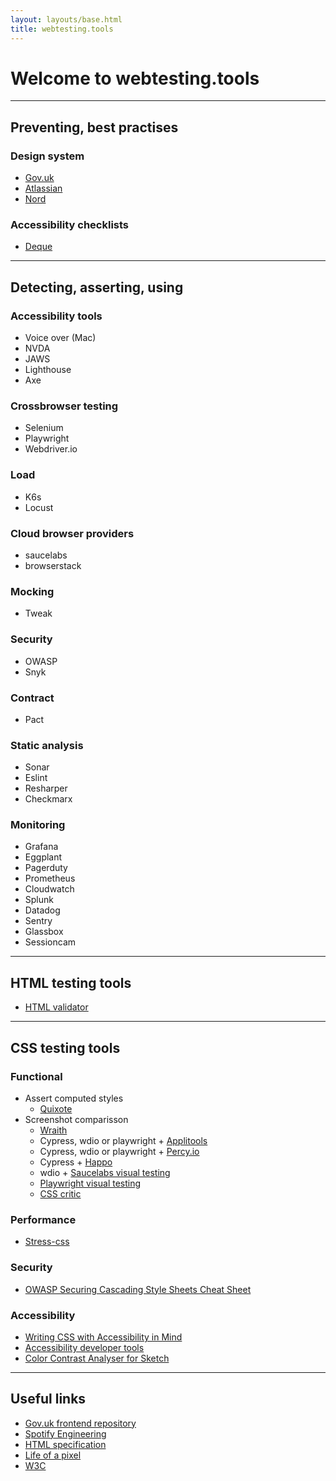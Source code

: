 ```yaml
---
layout: layouts/base.html
title: webtesting.tools
---
```


# Welcome to webtesting.tools  

---

## Preventing, best practises

### Design system
- [Gov.uk](https://design-system.service.gov.uk/)
- [Atlassian](https://atlassian.design/)
- [Nord](https://nordhealth.design/)

### Accessibility checklists
- [Deque](https://dequeuniversity.com/checklists/)


---
## Detecting, asserting, using
### Accessibility tools
- Voice over (Mac)
- NVDA
- JAWS
- Lighthouse
- Axe

### Crossbrowser testing
- Selenium
- Playwright
- Webdriver.io

### Load
- K6s
- Locust

### Cloud browser providers
- saucelabs
- browserstack

### Mocking
- Tweak

### Security
- OWASP
- Snyk

### Contract
- Pact

### Static analysis
- Sonar
- Eslint
- Resharper
- Checkmarx

### Monitoring
- Grafana
- Eggplant
- Pagerduty
- Prometheus
- Cloudwatch
- Splunk
- Datadog
- Sentry
- Glassbox
- Sessioncam

---
## HTML testing tools

- [HTML validator](https://validator.w3.org/)

---

## CSS testing tools
### Functional
- Assert computed styles
    - [Quixote](https://github.com/jamesshore/quixote/blob/master/README.md)
- Screenshot comparisson
    - [Wraith](https://github.com/bbc/wraith)
    - Cypress, wdio or playwright + [Applitools](https://applitools.com/)
    - Cypress, wdio or playwright + [Percy.io](https://percy.io/)
    - Cypress + [Happo](https://happo.io/)
    - wdio + [Saucelabs visual testing](https://saucelabs.com/platform/visual-testing)
    - [Playwright visual testing](https://playwright.dev/docs/test-snapshots)
    - [CSS critic](https://github.com/cburgmer/csscritic)

### Performance
- [Stress-css](https://github.com/andyedinborough/stress-css)

### Security
- [OWASP Securing Cascading Style Sheets Cheat Sheet](https://cheatsheetseries.owasp.org/cheatsheets/Securing_Cascading_Style_Sheets_Cheat_Sheet.html)

### Accessibility
- [Writing CSS with Accessibility in Mind](https://medium.com/@matuzo/writing-css-with-accessibility-in-mind-8514a0007939)
- [Accessibility developer tools](https://github.com/GoogleChrome/accessibility-developer-tools)
- [Color Contrast Analyser for Sketch](https://github.com/getflourish/Sketch-Color-Contrast-Analyser)

---
## Useful links
- [Gov.uk frontend repository](https://github.com/alphagov/govuk-frontend)
- [Spotify Engineering](https://engineering.atspotify.com/)
- [HTML specification](https://html.spec.whatwg.org/)
- [Life of a pixel](https://www.youtube.com/watch?v=K2QHdgAKP-s)
- [W3C](https://www.w3.org/)